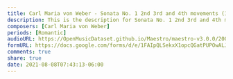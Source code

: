 ```yaml
---
title: Carl Maria von Weber - Sonata No. 1 2nd 3rd and 4th movements (1)
description: This is the description for Sonata No. 1 2nd 3rd and 4th movements by Carl Maria von Weber
composers: [Carl Maria von Weber]
periods: [Romantic]
audioURL: https://OpenMusicDataset.github.io/Maestro/maestro-v3.0.0/2008/MIDI-Unprocessed_02_R3_2008_01-03_ORIG_MID--AUDIO_02_R3_2008_wav--3.midi
formURL: https://docs.google.com/forms/d/e/1FAIpQLSekxX1opcQGatPUPOwALJx5NNVPGv91CtoDIu9R7hYHaY5DQg/viewform
comments: true
share: true
date: 2021-08-08T07:43:13-06:00
---
```


